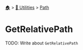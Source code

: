 <!--startTocHeader-->
[🏠](../../README.md) > [🔧 Utilities](../README.md) > [Path](README.md)
# GetRelativePath
<!--endTocHeader-->
TODO: Write about `GetRelativePath`
<!--startTocSubtopic-->

<!--endTocSubtopic-->